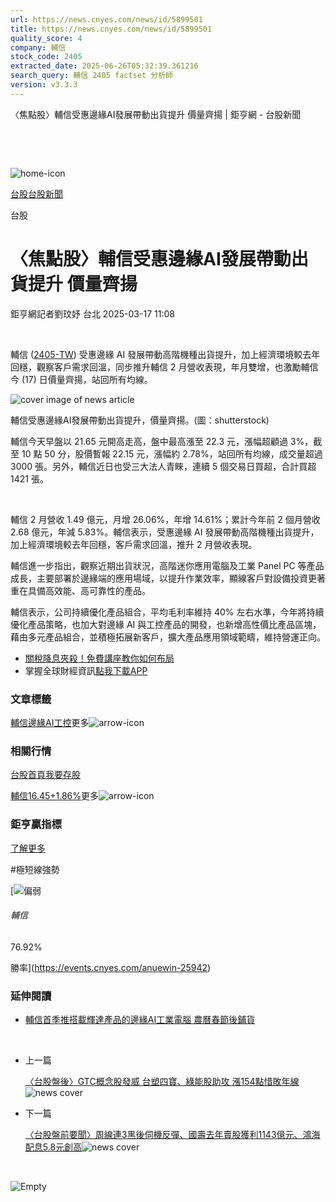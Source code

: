 ```yaml
---
url: https://news.cnyes.com/news/id/5899501
title: https://news.cnyes.com/news/id/5899501
quality_score: 4
company: 輔信
stock_code: 2405
extracted_date: 2025-06-26T05:32:39.361216
search_query: 輔信 2405 factset 分析師
version: v3.3.3
---
```


〈焦點股〉輔信受惠邊緣AI發展帶動出貨提升 價量齊揚 | 鉅亨網 - 台股新聞

‌

‌

![home-icon](/assets/icons/breadCrumb/symbol-icon-home.svg)

[台股](/news/cat/tw_stock)[台股新聞](/news/cat/tw_stock_news)

台股

# 〈焦點股〉輔信受惠邊緣AI發展帶動出貨提升 價量齊揚

鉅亨網記者劉玟妤 台北 2025-03-17 11:08

‌

輔信 ([2405-TW](https://www.cnyes.com/twstock/2405)) 受惠邊緣 AI 發展帶動高階機種出貨提升，加上經濟環境較去年回穩，觀察客戶需求回溫，同步推升輔信 2 月營收表現，年月雙增，也激勵輔信今 (17) 日價量齊揚，站回所有均線。

![cover image of news article](/_next/image?url=https%3A%2F%2Fcimg.cnyes.cool%2Fprod%2Fnews%2F5899501%2Fl%2F0d922c4d8371a29d990c512819ae1b35.jpg&w=3840&q=75)

輔信受惠邊緣AI發展帶動出貨提升，價量齊揚。(圖：shutterstock)

輔信今天早盤以 21.65 元開高走高，盤中最高漲至 22.3 元，漲幅超顧過 3%，截至 10 點 50 分，股價暫報 22.15 元，漲幅約 2.78%，站回所有均線，成交量超過 3000 張。另外，輔信近日也受三大法人青睞，連續 5 個交易日買超，合計買超 1421 張。

‌

輔信 2 月營收 1.49 億元，月增 26.06%，年增 14.61%；累計今年前 2 個月營收 2.68 億元，年減 5.83%。輔信表示，受惠邊緣 AI 發展帶動高階機種出貨提升，加上經濟環境較去年回穩，客戶需求回溫，推升 2 月營收表現。

輔信進一步指出，觀察近期出貨狀況，高階迷你應用電腦及工業 Panel PC 等產品成長，主要部署於邊緣端的應用場域，以提升作業效率，顯線客戶對設備投資更著重在具備高效能、高可靠性的產品。

輔信表示，公司持續優化產品組合，平均毛利率維持 40% 左右水準，今年將持續優化產品策略，也加大對邊緣 AI 與工控產品的開發，也新增高性價比產品區塊，藉由多元產品組合，並積極拓展新客戶，擴大產品應用領域範疇，維持營運正向。

* [關稅降息夾殺！免費講座教你如何布局](https://www.rsc.com.tw/Cnyes_RSC/SeminarBooking2025InvestmentOutlook.aspx?utm_source=anue&utm_medium=usstocks_end)
* 掌握全球財經資訊[點我下載APP](http://www.cnyes.com/app/?utm_source=mweb&utm_medium=HamMenuBanner&utm_campaign=fixed&utm_content=entr)

### 文章標籤

[輔信](https://news.cnyes.com/tag/輔信 "輔信")[邊緣AI](https://news.cnyes.com/tag/邊緣AI "邊緣AI")[工控](https://news.cnyes.com/tag/工控 "工控")更多![arrow-icon](/assets/icons/arrows/arrow-down.svg)

### 相關行情

[台股首頁](https://www.cnyes.com/twstock)[我要存股](https://supr.link/8OHaU)

[輔信16.45+1.86%](https://www.cnyes.com/twstock/2405)更多![arrow-icon](/assets/icons/arrows/arrow-down.svg)

### 鉅亨贏指標

[了解更多](https://events.cnyes.com/anuewin-25942)

#極短線強勢

[![偏弱](/assets/icons/win-indicator/short.svg)

###### 輔信

76.92%

勝率](https://events.cnyes.com/anuewin-25942)

### 延伸閱讀

* [輔信首季推搭載輝達產品的邊緣AI工業電腦 農曆春節後鋪貨](/news/id/5838196)

‌

* 上一篇

  [〈台股盤後〉GTC概念股發威 台塑四寶、綠能股助攻 漲154點惜敗年線](/news/id/5903096)![news cover](https://cimg.cnyes.cool/prod/news/5903096/m/ab586f2c935050334fcbb21d897036d3.jpg)
* 下一篇

  [〈台股盤前要聞〉周線連3黑後伺機反彈、國壽去年賣股獲利1143億元、鴻海配息5.8元創高](/news/id/5902473)![news cover](https://cimg.cnyes.cool/prod/news/5902473/m/d9034befdbd43e62d82eb2f97fed34d4.jpg)

‌

![Empty](/assets/icons/skeleton/empty-image.svg)

‌